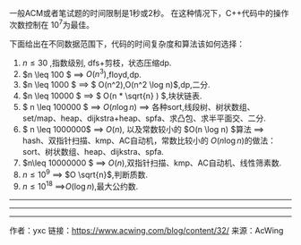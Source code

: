 一般ACM或者笔试题的时间限制是1秒或2秒。
在这种情况下，C++代码中的操作次数控制在 $10^7$为最佳。

下面给出在不同数据范围下，代码的时间复杂度和算法该如何选择：

1. $n \leq 30$ ,指数级别, dfs+剪枝，状态压缩dp.
2. $n \leq 100 $   ==> $O(n^3)$,floyd,dp.
3. $n \leq 1000  $    ==> $ O(n^2)$,$O(n^2 \log n)$,dp,二分.
4. $n \leq 10000 $     ==> $ O(n * \sqrt{n} ) $,块状链表.
5. $ n \leq 100000 $    ==> $O(n\log n)$    ==> 各种sort,线段树、树状数组、set/map、heap、dijkstra+heap、spfa、求凸包、求半平面交、二分.
6. $ n \leq 1000000$    ==> $O(n)$, 以及常数较小的 $O(n \log n) $算法 ==> hash、双指针扫描、kmp、AC自动机，常数比较小的 $O(n\log n)$的做法：sort、树状数组、heap、dijkstra、spfa.
7. $n\leq 10000000 $    ==> $O(n)$,双指针扫描、kmp、AC自动机、线性筛素数.
8. $n \leq 10^9$    ==> $O \sqrt{n}$,判断质数.
9. $n \leq 10^{18}$    ==>$O(\log n)$,最大公约数.

---

----

---

作者：yxc
链接：https://www.acwing.com/blog/content/32/
来源：AcWing